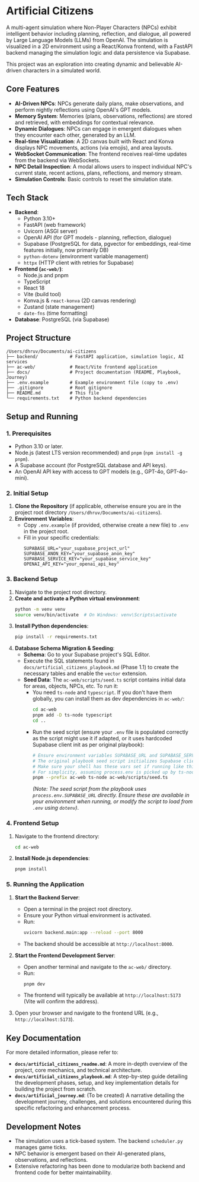 # Artificial Citizens

A multi-agent simulation where Non-Player Characters (NPCs) exhibit intelligent behavior including planning, reflection, and dialogue, all powered by Large Language Models (LLMs) from OpenAI. The simulation is visualized in a 2D environment using a React/Konva frontend, with a FastAPI backend managing the simulation logic and data persistence via Supabase.

This project was an exploration into creating dynamic and believable AI-driven characters in a simulated world.

## Core Features

*   **AI-Driven NPCs**: NPCs generate daily plans, make observations, and perform nightly reflections using OpenAI's GPT models.
*   **Memory System**: Memories (plans, observations, reflections) are stored and retrieved, with embeddings for contextual relevance.
*   **Dynamic Dialogues**: NPCs can engage in emergent dialogues when they encounter each other, generated by an LLM.
*   **Real-time Visualization**: A 2D canvas built with React and Konva displays NPC movements, actions (via emojis), and area layouts.
*   **WebSocket Communication**: The frontend receives real-time updates from the backend via WebSockets.
*   **NPC Detail Inspection**: A modal allows users to inspect individual NPC's current state, recent actions, plans, reflections, and memory stream.
*   **Simulation Controls**: Basic controls to reset the simulation state.

## Tech Stack

*   **Backend**:
    *   Python 3.10+
    *   FastAPI (web framework)
    *   Uvicorn (ASGI server)
    *   OpenAI API (for GPT models - planning, reflection, dialogue)
    *   Supabase (PostgreSQL for data, pgvector for embeddings, real-time features initially, now primarily DB)
    *   `python-dotenv` (environment variable management)
    *   `httpx` (HTTP client with retries for Supabase)
*   **Frontend (`ac-web/`)**:
    *   Node.js and pnpm
    *   TypeScript
    *   React 18
    *   Vite (build tool)
    *   Konva.js & `react-konva` (2D canvas rendering)
    *   Zustand (state management)
    *   `date-fns` (time formatting)
*   **Database**: PostgreSQL (via Supabase)

## Project Structure

```
/Users/dhruv/Documents/ai-citizens
├── backend/            # FastAPI application, simulation logic, AI services
├── ac-web/             # React/Vite frontend application
├── docs/               # Project documentation (README, Playbook, Journey)
├── .env.example        # Example environment file (copy to .env)
├── .gitignore          # Root gitignore
├── README.md           # This file
└── requirements.txt    # Python backend dependencies
```

## Setup and Running

### 1. Prerequisites

*   Python 3.10 or later.
*   Node.js (latest LTS version recommended) and `pnpm` (`npm install -g pnpm`).
*   A Supabase account (for PostgreSQL database and API keys).
*   An OpenAI API key with access to GPT models (e.g., GPT-4o, GPT-4o-mini).

### 2. Initial Setup

1.  **Clone the Repository** (if applicable, otherwise ensure you are in the project root directory `/Users/dhruv/Documents/ai-citizens`).
2.  **Environment Variables**:
    *   Copy `.env.example` (if provided, otherwise create a new file) to `.env` in the project root.
    *   Fill in your specific credentials:
        ```env
        SUPABASE_URL="your_supabase_project_url"
        SUPABASE_ANON_KEY="your_supabase_anon_key"
        SUPABASE_SERVICE_KEY="your_supabase_service_key"
        OPENAI_API_KEY="your_openai_api_key"
        ```

### 3. Backend Setup

1.  Navigate to the project root directory.
2.  **Create and activate a Python virtual environment**:
    ```bash
    python -m venv venv
    source venv/bin/activate  # On Windows: venv\Scripts\activate
    ```
3.  **Install Python dependencies**:
    ```bash
    pip install -r requirements.txt
    ```
4.  **Database Schema Migration & Seeding**:
    *   **Schema**: Go to your Supabase project's SQL Editor.
    *   Execute the SQL statements found in `docs/artificial_citizens_playbook.md` (Phase 1.1) to create the necessary tables and enable the `vector` extension.
    *   **Seed Data**: The `ac-web/scripts/seed.ts` script contains initial data for areas, objects, NPCs, etc. To run it:
        *   You need `ts-node` and `typescript`. If you don't have them globally, you can install them as dev dependencies in `ac-web/`:
            ```bash
            cd ac-web
            pnpm add -D ts-node typescript
            cd ..
            ```
        *   Run the seed script (ensure your `.env` file is populated correctly as the script might use it if adapted, or it uses hardcoded Supabase client init as per original playbook):
            ```bash
            # Ensure environment variables SUPABASE_URL and SUPABASE_SERVICE_KEY from .env are accessible or update script to load them.
            # The original playbook seed script initializes Supabase client directly using process.env.
            # Make sure your shell has these vars set if running like this, or modify seed script to use dotenv.
            # For simplicity, assuming process.env is picked up by ts-node execution if .env is in root and seed.ts uses dotenv or similar.
            pnpm --prefix ac-web ts-node ac-web/scripts/seed.ts 
            ```
            *(Note: The seed script from the playbook uses `process.env.SUPABASE_URL` directly. Ensure these are available in your environment when running, or modify the script to load from `.env` using `dotenv`)*.

### 4. Frontend Setup

1.  Navigate to the frontend directory:
    ```bash
    cd ac-web
    ```
2.  **Install Node.js dependencies**:
    ```bash
    pnpm install
    ```

### 5. Running the Application

1.  **Start the Backend Server**:
    *   Open a terminal in the project root directory.
    *   Ensure your Python virtual environment is activated.
    *   Run:
        ```bash
        uvicorn backend.main:app --reload --port 8000
        ```
    *   The backend should be accessible at `http://localhost:8000`.

2.  **Start the Frontend Development Server**:
    *   Open another terminal and navigate to the `ac-web/` directory.
    *   Run:
        ```bash
        pnpm dev
        ```
    *   The frontend will typically be available at `http://localhost:5173` (Vite will confirm the address).

3.  Open your browser and navigate to the frontend URL (e.g., `http://localhost:5173`).

## Key Documentation

For more detailed information, please refer to:

*   **`docs/artificial_citizens_readme.md`**: A more in-depth overview of the project, core mechanics, and technical architecture.
*   **`docs/artificial_citizens_playbook.md`**: A step-by-step guide detailing the development phases, setup, and key implementation details for building the project from scratch.
*   **`docs/artificial_journey.md`**: (To be created) A narrative detailing the development journey, challenges, and solutions encountered during this specific refactoring and enhancement process.

## Development Notes

*   The simulation uses a tick-based system. The backend `scheduler.py` manages game ticks.
*   NPC behavior is emergent based on their AI-generated plans, observations, and reflections.
*   Extensive refactoring has been done to modularize both backend and frontend code for better maintainability.
